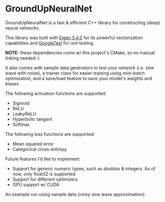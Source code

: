 # GroundUpNeuralNet

GroundUpNeuralNet is a fast & efficient C++ library for constructing (deep) neural networks. 

This library was built with [Eigen 3.4.0](https://eigen.tuxfamily.org/index.php?title=Main_Page) for its powerful vectorization capabilities and [GoogleTest](https://github.com/google/googletest) for unit testing. 

**NOTE:** these dependencies come w/ this project's CMake, so no manual linking needed :)

It also comes with sample data generators to test your network (i.e. sine wave with noise), a trainer class for easier training using mini-batch optimization, and a save/load feature to save your model's weights and biases.

The following activation functions are supported:
- Sigmoid
- ReLU
- LeakyReLU
- Hyperbolic tangent
- Softmax

The following loss functions are supported:
- Mean squared error
- Categorical cross-entropy

Future features I’d like to implement:
- Support for generic numeric types, such as doubles & integers. As of now, only float32 is supported.
- Support for different optimizers
- GPU support w/ CUDA

An example run using sample data (noisy sine wave approximation):
